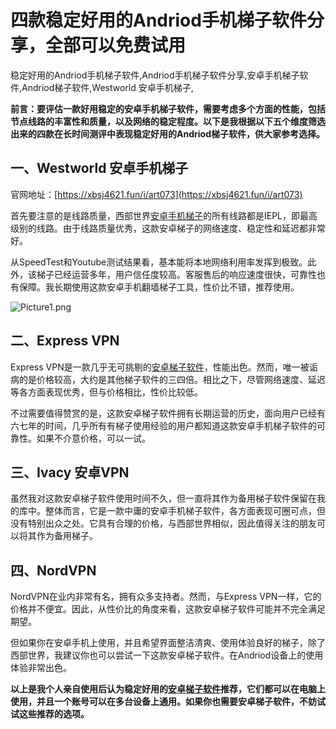 # 四款稳定好用的Andriod手机梯子软件分享，全部可以免费试用
稳定好用的Andriod手机梯子软件,Andriod手机梯子软件分享,安卓手机梯子软件,Andriod梯子软件,Westworld 安卓手机梯子,

**前言：要评估一款好用稳定的安卓手机梯子软件，需要考虑多个方面的性能，包括节点线路的丰富性和质量，以及网络的稳定程度。以下是我根据以下五个维度筛选出来的四款在长时间测评中表现稳定好用的Andriod梯子软件，供大家参考选择。**

## 一、Westworld 安卓手机梯子
官网地址：[https://xbsj4621.fun/i/art073](https://xbsj4621.fun/i/art073)

首先要注意的是线路质量，西部世界[安卓手机梯子](https://github.com/yourkind/tiziVPN)的所有线路都是IEPL，即最高级别的线路。由于线路质量优秀，这款安卓梯子的网络速度、稳定性和延迟都非常好。

从SpeedTest和Youtube测试结果看，基本能将本地网络利用率发挥到极致。此外，该梯子已经运营多年，用户信任度较高。客服售后的响应速度很快，可靠性也有保障。我长期使用这款安卓手机翻墙梯子工具，性价比不错，推荐使用。

![Picture1.png](https://s2.loli.net/2024/02/12/QTXlwhv8a52ER1c.png)

## 二、Express VPN
Express VPN是一款几乎无可挑剔的[安卓梯子软件](https://github.com/yourkind/xintizi/)，性能出色。然而，唯一被诟病的是价格较高，大约是其他梯子软件的三四倍。相比之下，尽管网络速度、延迟等各方面表现优秀，但与价格相比，性价比较低。

不过需要值得赞赏的是，这款安卓梯子软件拥有长期运营的历史，面向用户已经有六七年的时间，几乎所有有梯子使用经验的用户都知道这款安卓手机梯子软件的可靠性。如果不介意价格，可以一试。

## 三、Ivacy 安卓VPN
虽然我对这款安卓梯子软件使用时间不久，但一直将其作为备用梯子软件保留在我的库中。整体而言，它是一款中庸的安卓手机梯子软件，各方面表现可圈可点，但没有特别出众之处。它具有合理的价格，与西部世界相似，因此值得关注的朋友可以将其作为备用梯子。

## 四、NordVPN
NordVPN在业内非常有名，拥有众多支持者。然而，与Express VPN一样，它的价格并不便宜。因此，从性价比的角度来看，这款安卓梯子软件可能并不完全满足期望。

但如果你在安卓手机上使用，并且希望界面整洁清爽、使用体验良好的梯子，除了西部世界，我建议你也可以尝试一下这款安卓梯子软件。在Andriod设备上的使用体验非常出色。

**以上是我个人亲自使用后认为稳定好用的[安卓梯子软件](https://www.firefox.net.cn/read.php?tid=218234&fid=15)推荐，它们都可以在电脑上使用，并且一个账号可以在多台设备上通用。如果你也需要安卓梯子软件，不妨试试这些推荐的选项。**
